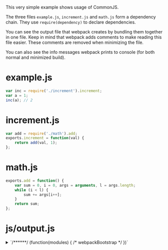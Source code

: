 This very simple example shows usage of CommonJS.

The three files `example.js`, `increment.js` and `math.js` form a dependency chain. They use `require(dependency)` to declare dependencies.

You can see the output file that webpack creates by bundling them together in one file. Keep in mind that webpack adds comments to make reading this file easier. These comments are removed when minimizing the file.

You can also see the info messages webpack prints to console (for both normal and minimized build).

# example.js

``` javascript
var inc = require('./increment').increment;
var a = 1;
inc(a); // 2
```

# increment.js

``` javascript
var add = require('./math').add;
exports.increment = function(val) {
    return add(val, 1);
};
```

# math.js

``` javascript
exports.add = function() {
    var sum = 0, i = 0, args = arguments, l = args.length;
    while (i < l) {
        sum += args[i++];
    }
    return sum;
};
```

# js/output.js

<details><summary>`/******/ (function(modules) { /* webpackBootstrap */ })`</summary>
``` javascript
/******/ (function(modules) { // webpackBootstrap
/******/ 	// The module cache
/******/ 	var installedModules = {};

/******/ 	// The require function
/******/ 	function __webpack_require__(moduleId) {

/******/ 		// Check if module is in cache
/******/ 		if(installedModules[moduleId])
/******/ 			return installedModules[moduleId].exports;

/******/ 		// Create a new module (and put it into the cache)
/******/ 		var module = installedModules[moduleId] = {
/******/ 			i: moduleId,
/******/ 			l: false,
/******/ 			exports: {}
/******/ 		};

/******/ 		// Execute the module function
/******/ 		modules[moduleId].call(module.exports, module, module.exports, __webpack_require__);

/******/ 		// Flag the module as loaded
/******/ 		module.l = true;

/******/ 		// Return the exports of the module
/******/ 		return module.exports;
/******/ 	}


/******/ 	// expose the modules object (__webpack_modules__)
/******/ 	__webpack_require__.m = modules;

/******/ 	// expose the module cache
/******/ 	__webpack_require__.c = installedModules;

/******/ 	// identity function for calling harmory imports with the correct context
/******/ 	__webpack_require__.i = function(value) { return value; };

/******/ 	// define getter function for harmory exports
/******/ 	__webpack_require__.d = function(exports, name, getter) {
/******/ 		Object.defineProperty(exports, name, {
/******/ 			configurable: false,
/******/ 			enumerable: true,
/******/ 			get: getter
/******/ 		});
/******/ 	};

/******/ 	// getDefaultExport function for compatibility with non-harmony modules
/******/ 	__webpack_require__.n = function(module) {
/******/ 		var getter = module && module.__esModule ?
/******/ 			function getDefault() { return module['default']; } :
/******/ 			function getModuleExports() { return module; };
/******/ 		__webpack_require__.d(getter, 'a', getter);
/******/ 		return getter;
/******/ 	};

/******/ 	// Object.prototype.hasOwnProperty.call
/******/ 	__webpack_require__.o = function(object, property) { return Object.prototype.hasOwnProperty.call(object, property); };

/******/ 	// __webpack_public_path__
/******/ 	__webpack_require__.p = "js/";

/******/ 	// Load entry module and return exports
/******/ 	return __webpack_require__(__webpack_require__.s = 2);
/******/ })
/************************************************************************/
```
</details>
``` javascript
/******/ ([
/* 0 */
/* unknown exports provided */
/* all exports used */
/*!**********************!*\
  !*** ./increment.js ***!
  \**********************/
/***/ function(module, exports, __webpack_require__) {

var add = __webpack_require__(/*! ./math */ 1).add;
exports.increment = function(val) {
    return add(val, 1);
};

/***/ },
/* 1 */
/* unknown exports provided */
/* all exports used */
/*!*****************!*\
  !*** ./math.js ***!
  \*****************/
/***/ function(module, exports) {

exports.add = function() {
    var sum = 0, i = 0, args = arguments, l = args.length;
    while (i < l) {
        sum += args[i++];
    }
    return sum;
};

/***/ },
/* 2 */
/* unknown exports provided */
/* all exports used */
/*!********************!*\
  !*** ./example.js ***!
  \********************/
/***/ function(module, exports, __webpack_require__) {

var inc = __webpack_require__(/*! ./increment */ 0).increment;
var a = 1;
inc(a); // 2

/***/ }
/******/ ]);
```

# Info

## Uncompressed

```
Hash: 347d551e233e017e5be5
Version: webpack 2.1.0-beta.25
Time: 114ms
    Asset     Size  Chunks             Chunk Names
output.js  3.33 kB       0  [emitted]  main
Entrypoint main = output.js
chunk    {0} output.js (main) 318 bytes [entry] [rendered]
    > main [2] ./example.js 
    [0] ./increment.js 95 bytes {0} [built]
        cjs require ./increment [2] ./example.js 1:10-32
    [1] ./math.js 156 bytes {0} [built]
        cjs require ./math [0] ./increment.js 1:10-27
    [2] ./example.js 67 bytes {0} [built]
```

## Minimized (uglify-js, no zip)

```
Hash: 347d551e233e017e5be5
Version: webpack 2.1.0-beta.25
Time: 219ms
    Asset       Size  Chunks             Chunk Names
output.js  703 bytes       0  [emitted]  main
Entrypoint main = output.js
chunk    {0} output.js (main) 318 bytes [entry] [rendered]
    > main [2] ./example.js 
    [0] ./increment.js 95 bytes {0} [built]
        cjs require ./increment [2] ./example.js 1:10-32
    [1] ./math.js 156 bytes {0} [built]
        cjs require ./math [0] ./increment.js 1:10-27
    [2] ./example.js 67 bytes {0} [built]
```